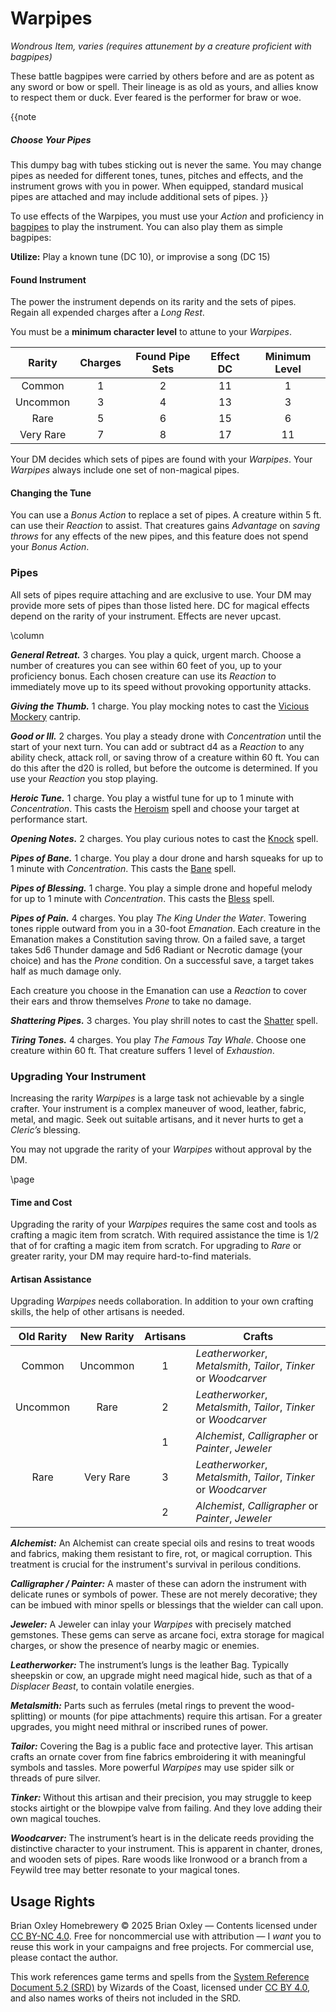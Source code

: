 # Warpipes

_Wondrous Item, varies (requires attunement by a creature proficient with bagpipes)_

These battle bagpipes were carried by others before and are as potent as any sword or bow or spell. Their lineage is as old as yours, and allies know to respect them or duck. Ever feared is the performer for braw or woe.

{{note
##### Choose Your Pipes

This dumpy bag with tubes sticking out is never the same. You may change pipes as needed for different tones, tunes, pitches and effects, and the instrument grows with you in power. When equipped, standard musical pipes are attached and may include additional sets of pipes.
}}

To use effects of the Warpipes, you must use your _Action_ and proficiency in [bagpipes](https://www.dndbeyond.com/equipment/463-bagpipes) to play the instrument. You can also play them as simple bagpipes:

**Utilize:** Play a known tune (DC 10), or improvise a song (DC 15)

#### Found Instrument

The power the instrument depends on its rarity and the sets of pipes. Regain all expended charges after a _Long Rest_. 

You must be a **minimum character level** to attune to your _Warpipes_.

| Rarity | Charges | Found Pipe Sets | Effect DC | Minimum Level |
|:-:|:-:|:-:|:-:|:-:|
| Common | 1 | 2 | 11 | 1 |
| Uncommon | 3 | 4 | 13 | 3 |
| Rare | 5 | 6 | 15 | 6 |
| Very Rare | 7 | 8 | 17 | 11 |

Your DM decides which sets of pipes are found with your _Warpipes_. Your _Warpipes_ always include one set of non-magical pipes.

#### Changing the Tune

You can use a _Bonus Action_ to replace a set of pipes. A creature within 5 ft. can use their _Reaction_ to assist. That creatures gains _Advantage_ on _saving throws_ for any effects of the new pipes, and this feature does not spend your _Bonus Action_.

### Pipes

All sets of pipes require attaching and are exclusive to use. Your DM may provide more sets of pipes than those listed here. DC for magical effects depend on the rarity of your instrument. Effects are never upcast.

\column

_**General Retreat.**_ 3 charges. You play a quick, urgent march. Choose a number of creatures you can see within 60 feet of you, up to your proficiency bonus. Each chosen creature can use its _Reaction_ to immediately move up to its speed without provoking opportunity attacks.

_**Giving the Thumb.**_ 1 charge. You play mocking notes to cast the [Vicious Mockery](https://www.dndbeyond.com/sources/dnd/br-2024/spell-descriptions#ViciousMockery) cantrip.

_**Good or Ill.**_ 2 charges. You play a steady drone with _Concentration_ until the start of your next turn. You can add or subtract d4 as a _Reaction_ to any ability check, attack roll, or saving throw of a creature within 60 ft. You can do this after the d20 is rolled, but before the outcome is determined. If you use your _Reaction_ you stop playing.

_**Heroic Tune.**_ 1 charge. You play a wistful tune for up to 1 minute with _Concentration_. This casts the [Heroism](https://www.dndbeyond.com/sources/dnd/br-2024/spell-descriptions#Heroism) spell and choose your target at performance start.

_**Opening Notes.**_ 2 charges. You play curious notes to cast the [Knock](https://www.dndbeyond.com/sources/dnd/br-2024/spell-descriptions#Knock) spell.

_**Pipes of Bane.**_ 1 charge. You play a dour drone and harsh squeaks for up to 1 minute with _Concentration_. This casts the [Bane](https://www.dndbeyond.com/sources/dnd/br-2024/spell-descriptions#Bane) spell.

_**Pipes of Blessing.**_ 1 charge. You play a simple drone and hopeful melody for up to 1 minute with _Concentration_. This casts the [Bless](https://www.dndbeyond.com/sources/dnd/br-2024/spell-descriptions#Bless) spell.

_**Pipes of Pain.**_ 4 charges. You play _The King Under the Water_. Towering tones ripple outward from you in a 30-foot _Emanation_. Each creature in the Emanation makes a Constitution saving throw. On a failed save, a target takes 5d6 Thunder damage and 5d6 Radiant or Necrotic damage (your choice) and has the _Prone_ condition. On a successful save, a target takes half as much damage only.

Each creature you choose in the Emanation can use a _Reaction_ to cover their ears and throw themselves _Prone_ to take no damage.

_**Shattering Pipes.**_ 3 charges. You play shrill notes to cast the [Shatter](https://www.dndbeyond.com/sources/dnd/br-2024/spell-descriptions#Shatter) spell.

_**Tiring Tones.**_ 4 charges. You play _The Famous Tay Whale_. Choose one creature within 60 ft. That creature suffers 1 level of _Exhaustion_.

### Upgrading Your Instrument

Increasing the rarity _Warpipes_ is a large task not achievable by a single crafter. Your instrument is a complex maneuver of wood, leather, fabric, metal, and magic. Seek out suitable artisans, and it never hurts to get a _Cleric&rsquo;s_ blessing.

You may not upgrade the rarity of your _Warpipes_ without approval by the DM.

\page

#### Time and Cost

Upgrading the rarity of your _Warpipes_ requires the same cost and tools as crafting a magic item from scratch. With required assistance the time is 1/2 that of for crafting a magic item from scratch. For upgrading to _Rare_ or greater rarity, your DM may require hard-to-find materials.

#### Artisan Assistance

Upgrading _Warpipes_ needs collaboration. In addition to your own crafting skills, the help of other artisans is needed.

| Old Rarity | New Rarity | Artisans | Crafts |
|:-:|:-:|:-:|--|
| Common | Uncommon | 1 | _Leatherworker_, _Metalsmith_, _Tailor_, _Tinker_ or _Woodcarver_ |
| Uncommon | Rare | 2 | _Leatherworker_, _Metalsmith_, _Tailor_, _Tinker_ or _Woodcarver_ |
| &nbsp; | &nbsp; | 1 | _Alchemist_, _Calligrapher_ or _Painter_, _Jeweler_ |
| Rare | Very Rare | 3 | _Leatherworker_, _Metalsmith_, _Tailor_, _Tinker_ or _Woodcarver_ |
| &nbsp; | &nbsp; | 2 | _Alchemist_, _Calligrapher_ or _Painter_, _Jeweler_ |

_**Alchemist:**_ An Alchemist can create special oils and resins to treat woods and fabrics, making them resistant to fire, rot, or magical corruption. This treatment is crucial for the instrument's survival in perilous conditions.

_**Calligrapher / Painter:**_ A master of these can adorn the instrument with delicate runes or symbols of power. These are not merely decorative; they can be imbued with minor spells or blessings that the wielder can call upon.

_**Jeweler:**_ A Jeweler can inlay your _Warpipes_ with precisely matched gemstones. These gems can serve as arcane foci, extra storage for magical charges, or show the presence of nearby magic or enemies.

_**Leatherworker:**_ The instrument&rsquo;s lungs is the leather Bag. Typically sheepskin or cow, an upgrade might need magical hide, such as that of a _Displacer Beast_, to contain volatile energies.

_**Metalsmith:**_ Parts such as ferrules (metal rings to prevent the wood-splitting) or mounts (for pipe attachments) require this artisan. For a greater upgrades, you might need mithral or inscribed runes of power.

_**Tailor:**_ Covering the Bag is a public face and protective layer. This artisan crafts an ornate cover from fine fabrics embroidering it with meaningful symbols and tassles. More powerful _Warpipes_ may use spider silk or threads of pure silver.

_**Tinker:**_ Without this artisan and their precision, you may struggle to keep stocks airtight or the blowpipe valve from failing. And they love adding their own magical touches.

_**Woodcarver:**_ The instrument&rsquo;s heart is in the delicate reeds providing the distinctive character to your instrument. This is apparent in chanter, drones, and wooden sets of pipes. Rare woods like Ironwood or a branch from a Feywild tree may better resonate to your magical tones.

## Usage Rights

Brian Oxley Homebrewery &copy; 2025 Brian Oxley &mdash; Contents licensed under [CC BY-NC 4.0](https://creativecommons.org/licenses/by-nc/4.0/). Free for noncommercial use with attribution &mdash; I _want_ you to reuse this work in your campaigns and free projects. For commercial use, please contact the author.

This work references game terms and spells from the [System Reference Document 5.2 (SRD)](https://dnd.wizards.com/resources/systems-reference-document) by Wizards of the Coast, licensed under [CC BY 4.0](https://creativecommons.org/licenses/by/4.0/), and also names works of theirs not included in the SRD.
